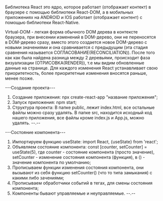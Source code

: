 Библиотека React это ядро, которое работает (отображает контект) в браузере с помощью
библиотеки React-DOM, а в мобильных приложениях на ANDROID и IOS работает
(отображает контент) с помощью библиотеки React-Native.

Virtual-DOM - легкая форма обычного DOM дерева в контексте браузера, при внесении
изменений в DOM-дерево, они не переносятся в DOM-дерево сразу, вместо этого
создается новое DOM-дерево с новыми значениями и она сравнивается с предыдущим
(эта стадия сравнения называется СОГЛАСОВАНИЕ(RECONCILIATION)). После того как
как была найдена разница между 2 деревьями, происходит фаза визуализации
(ОТРИСОВКА(RENDER)), т.е мы видим обновленные данные на странице. Для каждого
изменения React устанавливает свою приоритетность, более приоритетные изменения
вносятся раньше, менее позже.   

---Создание проекта---
1) Создание приложения: npx create-react-app "название приложения";
2) Запуск приложения: npm start;
3) Структура проекта: В папке public, лежит index.html, все остальные файлы
можно сразу удалять. В папке src, находится исходный код нашего приложения,
все файлы кроме index.js и App.js, можно удалять.
--.--

---Состояние компонента---
1) Импортируем функцию useState: import React, {useState} from 'react';
2) Объявляем состояние компонента: const [counter, setCounter] = useState(5),
где counter - состояние компонента (просто значение), setCounter - изменение
состояния компонента (функция), в () - значение компонента по умолчанию;
3) Прописываем функции изменения состояния компонента, они вызывают из себя
функцию setCounter() (что то типа замыкания) с какими либо зачениями;
4) Прописываем обработчики событий в тегах, для смены состояния компонента;
5) Компоненты бывают управляемые и неуправляемые.
--.--
